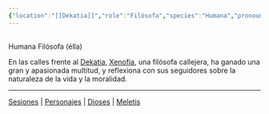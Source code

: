 ```yaml
---
{"location":"[[Dekatia]]","role":"Filósofa","species":"Humana","pronouns":"élla","reference":"","image":"","description":"Humana Filósofa (élla)","statblock":"[[Plebeyo]]","patron":"","type":"Personas","dg-publish":true,"dg-publish-dm":true,"permalink":"/personas/xenofia/","dgPassFrontmatter":true}
---
```


<p><span><div data-callout-metadata="" data-callout-fold="" data-callout="info" class="callout node-insert-event"><div class="callout-title" dir="auto"><div class="callout-icon"><svg width="16" height="16"></svg></div><div class="callout-title-inner">Humana Filósofa (élla)</div></div></div></span></p><p><span>En las calles frente al <a data-tooltip-position="top" aria-label="Lugares/Dekatia" data-href="Lugares/Dekatia" href="Lugares/Dekatia" class="internal-link" target="_blank" rel="noopener nofollow">Dekatia</a>, <a data-tooltip-position="top" aria-label="Personas/Xenofia" data-href="Personas/Xenofia" href="Personas/Xenofia" class="internal-link" target="_blank" rel="noopener nofollow">Xenofia</a>, una filósofa callejera, ha ganado una gran y apasionada multitud, y reflexiona con sus seguidores sobre la naturaleza de la vida y la moralidad.</span></p><p><span><hr></span></p><p><span><a data-tooltip-position="top" aria-label="Almanaque/Sesiones" data-href="Almanaque/Sesiones" href="Almanaque/Sesiones" class="internal-link" target="_blank" rel="noopener nofollow">Sesiones</a> | <a data-tooltip-position="top" aria-label="Almanaque/Personajes" data-href="Almanaque/Personajes" href="Almanaque/Personajes" class="internal-link" target="_blank" rel="noopener nofollow">Personajes</a> | <a data-tooltip-position="top" aria-label="Almanaque/Dioses" data-href="Almanaque/Dioses" href="Almanaque/Dioses" class="internal-link" target="_blank" rel="noopener nofollow">Dioses</a> | <a data-tooltip-position="top" aria-label="Lugares/Meletis" data-href="Lugares/Meletis" href="Lugares/Meletis" class="internal-link" target="_blank" rel="noopener nofollow">Meletis</a> </span></p>